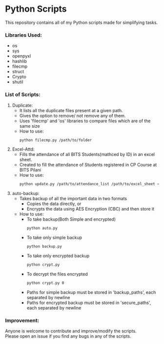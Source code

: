 # Python Scripts
This repository contains all of my Python scripts made for simplifying tasks.

### Libraries Used:
 - os
 - sys
 - openpyxl
 - hashlib
 - filecmp
 - struct
 - Crypto
 - shutil

### List of Scripts:
1. Duplicate: 
   - It lists all the duplicate files present at a given path.
   - Gives the option to remove/ not remove any of them.
   - Uses 'filecmp' and 'os' libraries to compare files which are of the same size
   - How to use:
      ```bash
      python filecmp.py /path/to/folder
      ```
2. Excel-Attd: 
   - Fills the attendance of all BITS Students(mathced by ID) in an excel sheet.
   - Created to fill the attendance of Students registered in CP Course at BITS Pilani
   - How to use:
      ```bash
      python update.py /path/to/attendance_list /path/to/excel_sheet <Attd Column No.>
      ```
3. auto-backup:
   - Takes backup of all the important data in two formats
     - Copies the data directly, or
     - Encrypts the data using AES Encryption (CBC) and then store it
   - How to use:<br>
     - To take backup(Both Simple and encrypted)
        ```bash
        python auto.py
        ```
     - To take only simple backup
        ```bash
        python backup.py
        ```
     - To take only encrypted backup
        ```bash
        python crypt.py
        ```
     - To decrypt the files encrypted
        ```bash
        python crypt.py 0
        ```
     - Paths for simple backup must be stored in 'backup_paths', each separated by newline
     - Paths for encrypted backup must be stored in 'secure_paths', each separated by newline

### Improvement:
Anyone is welcome to contribute and improve/modify the scripts. <br>
Please open an issue if you find any bugs in any of the scripts.